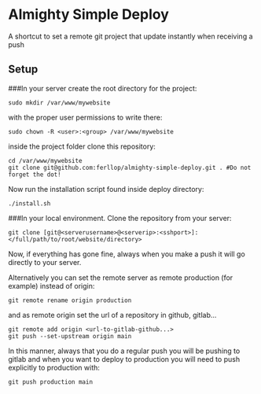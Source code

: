 # Almighty Simple Deploy
A shortcut to set a remote git project that update instantly when receiving
a push

## Setup
###In your server
create the root directory for the project:

    sudo mkdir /var/www/mywebsite

with the proper user permissions to write there:

    sudo chown -R <user>:<group> /var/www/mywebsite

inside the project folder clone this repository:

    cd /var/www/mywebsite
    git clone git@github.com:ferllop/almighty-simple-deploy.git . #Do not forget the dot!

Now run the installation script found inside deploy directory:

    ./install.sh


###In your local environment.
Clone the repository from your server:

    git clone [git@<serverusername>@<serverip>:<sshport>]:</full/path/to/root/website/directory>

Now, if everything has gone fine, always when you make a push it will go directly to your server.
 
Alternatively you can set the remote server as remote production (for example) instead of origin:

    git remote rename origin production

and as remote origin set the url of a repository in github, gitlab...

    git remote add origin <url-to-gitlab-github...>
    git push --set-upstream origin main
 
In this manner, always that you do a regular push you will be pushing to gitlab and when you want to deploy to production you will need to push explicitly to production with:
 
    git push production main 

